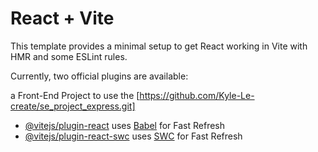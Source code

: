 # React + Vite

This template provides a minimal setup to get React working in Vite with HMR and some ESLint rules.

Currently, two official plugins are available:

a Front-End Project to use the [https://github.com/Kyle-Le-create/se_project_express.git]

- [@vitejs/plugin-react](https://github.com/vitejs/vite-plugin-react/blob/main/packages/plugin-react/README.md) uses [Babel](https://babeljs.io/) for Fast Refresh
- [@vitejs/plugin-react-swc](https://github.com/vitejs/vite-plugin-react-swc) uses [SWC](https://swc.rs/) for Fast Refresh
